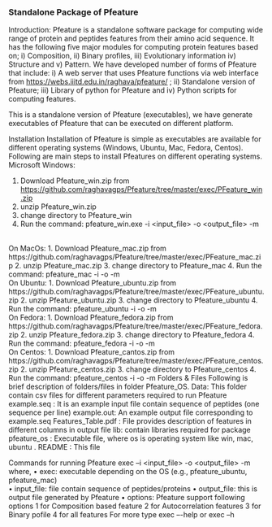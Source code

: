 ### Standalone Package of Pfeature 
Introduction: Pfeature is a standalone software package for computing wide range of protein and peptides features from their amino acid 
sequence.  It has the following five major modules for computing protein features based on; i) Composition, ii) Binary profiles, 
iii) Evolutionary information iv) Structure and v) Pattern.  We have developed number of forms of Pfeature that include: i) A web server 
that uses Pfeature functions via web interface from https://webs.iiitd.edu.in/raghava/pfeature/ ; ii) Standalone version of Pfeature; 
iii) Library of python for Pfeature and iv) Python scripts for computing features.

This is a standalone version of Pfeature (executables), we have generate executables of Pfeature that can be executed on different platform. 

Installation
Installation of Pfeature is simple as executables are available for  different operating systems (Windows, Ubuntu, Mac, Fedora, Centos). Following are main steps to install Pfeatures on different operating systems.
Microsoft Windows: 
1.	Download Pfeature_win.zip  from https://github.com/raghavagps/Pfeature/tree/master/exec/PFeature_win.zip
2.	unzip Pfeature_win.zip
3.	change directory to Pfeature_win
4.	Run the command: pfeature_win.exe -i <input_file> -o <output_file> -m <options>
<br>  
On MacOs:
1.	Download Pfeature_mac.zip  from https://github.com/raghavagps/Pfeature/tree/master/exec/PFeature_mac.zip
2.	unzip Pfeature_mac.zip
3.	change directory to Pfeature_mac
4.	Run the command: pfeature_mac -i <input_file> -o <output_file> -m <options>
<br>  
On Ubuntu:
1.	Download Pfeature_ubuntu.zip  from https://github.com/raghavagps/Pfeature/tree/master/exec/PFeature_ubuntu.zip
2.	unzip Pfeature_ubuntu.zip
3.	change directory to Pfeature_ubuntu
4.	Run the command: pfeature_ubuntu -i <input_file> -o <output_file> -m <options>
<br>
On Fedora:
1.	Download Pfeature_fedora.zip  from https://github.com/raghavagps/Pfeature/tree/master/exec/PFeature_fedora.zip
2.	unzip Pfeature_fedora.zip
3.	change directory to Pfeature_fedora
4.	Run the command: pfeature_fedora -i <input_file> -o <output_file> -m <options>
<br>
On Centos:
1.	Download Pfeature_cantos.zip  from https://github.com/raghavagps/Pfeature/tree/master/exec/PFeature_centos.zip
2.	unzip Pfeature_centos.zip
3.	change directory to Pfeature_centos
4.	Run the command: pfeature_centos -i <input_file> -o <output_file> -m <options>
Folders & Files
Following is brief description of folders/files in folder Pfeature_OS.
Data: This folder contain csv files for different parameters required to run Pfeature
example.seq : It is an example input file contain sequence of peptides (one sequence per line) 
example.out: An example output file corresponding to example.seq
Features_Table.pdf : File provides description of features in different columns in output file
lib: contain libraries required for package
pfeature_os : Executable file, where os is operating system like win, mac, ubuntu .
README : This file

Commands for running Pfeature
exec –i <input_file> -o <output_file> -m <options>
where, 
•	exec:  executable depending on the OS (e.g., pfeature_ubuntu, pfeature_mac)                           
•	input_file: file contain sequence of peptides/proteins 
•	output_file:  this is output file generated by Pfeature
•	options:  Pfeature support following options
1 for Composition based feature
2 for Autocorrelation features 
3 for Binary pofile 
4 for all features
For more type exec –-help or exec –h
